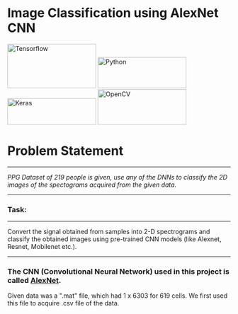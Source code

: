 # Image Classification using AlexNet CNN
<img alt="Tensorflow" src="https://www.gstatic.com/devrel-devsite/prod/v4c1e9ea53f4457a5de1027b4eeb4608c1000a427e20261ba1771dd3fc26d5df8/tensorflow/images/lockup.svg" width="200px" height="100px"/>
<img alt="Python" src="https://www.python.org/static/img/python-logo@2x.png" width="200px" height="70px"/>
<img alt="Keras" src=	"https://keras.io/img/logo.png" width="200px" height="60px"/>
<img alt="OpenCV" src="https://www.osetc.com/en/wp-content/uploads/2019/03/install-opencv1.gif" width="200px" height="80px"/>

<h1><b>Problem Statement</b></h1>
<hr />
<i>PPG Dataset of 219 people is given, use any of the DNNs to classify the 2D images of the spectograms acquired from the given data.</i>
<hr />
<h3>Task:</h3>
<hr />
Convert the signal obtained from samples into 2-D spectrograms and classify the obtained images using pre-trained CNN models (like Alexnet, Resnet, Mobilenet etc.).
<hr />

### The CNN (Convolutional Neural Network) used in this project is called <a href="https://proceedings.neurips.cc/paper/2012/file/c399862d3b9d6b76c8436e924a68c45b-Paper.pdf">AlexNet</a>.

Given data was a ".mat" file, which had 1 x 6303 for 619 cells. We first used this file to acquire .csv file of the data.  
